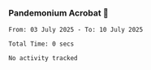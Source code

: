 ### Pandemonium Acrobat 🤸

<!--START_SECTION:waka-->

```all_time
From: 03 July 2025 - To: 10 July 2025

Total Time: 0 secs

No activity tracked
```

<!--END_SECTION:waka-->

